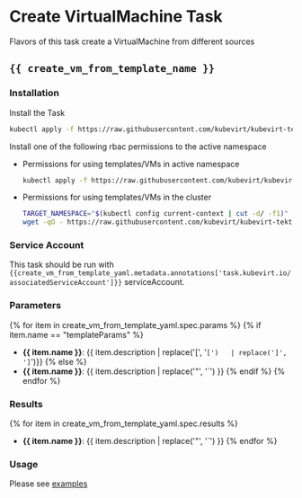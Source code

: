 # Create VirtualMachine Task

Flavors of this task create a VirtualMachine from different sources

## `{{ create_vm_from_template_name }}`

### Installation

Install the Task

```bash
kubectl apply -f https://raw.githubusercontent.com/kubevirt/kubevirt-tekton-tasks/main/tasks/{{ task_name }}/manifests/{{ create_vm_from_template_name }}.yaml
```

Install one of the following rbac permissions to the active namespace
- Permissions for using templates/VMs in active namespace
  ```bash
  kubectl apply -f https://raw.githubusercontent.com/kubevirt/kubevirt-tekton-tasks/main/tasks/{{ task_name }}/manifests/{{ task_name }}-namespace-rbac.yaml
  ```
- Permissions for using templates/VMs in the cluster
  ```bash
  TARGET_NAMESPACE="$(kubectl config current-context | cut -d/ -f1)"
  wget -qO - https://raw.githubusercontent.com/kubevirt/kubevirt-tekton-tasks/main/tasks/{{ task_name }}/manifests/{{ task_name }}-cluster-rbac.yaml | sed "s/TARGET_NAMESPACE/$TARGET_NAMESPACE/" | kubectl apply -f -
  ```

### Service Account

This task should be run with `{{create_vm_from_template_yaml.metadata.annotations['task.kubevirt.io/associatedServiceAccount']}}` serviceAccount.

### Parameters

{% for item in create_vm_from_template_yaml.spec.params %}
{% if item.name == "templateParams" %}
- **{{ item.name }}**: {{ item.description | replace('[', '`[')   | replace(']', ']`')}}
{% else %}
- **{{ item.name }}**: {{ item.description | replace('"', '`') }}
{% endif %}
{% endfor %}

### Results

{% for item in create_vm_from_template_yaml.spec.results %}
- **{{ item.name }}**: {{ item.description | replace('"', '`') }}
{% endfor %}

### Usage

Please see [examples](examples)